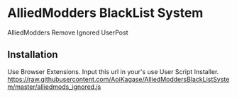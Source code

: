 # AlliedModders BlackList System
AlliedModders Remove Ignored UserPost

## Installation
Use Browser Extensions.
Input this url in your's use User Script Installer.
https://raw.githubusercontent.com/AoiKagase/AlliedModdersBlackListSystem/master/alliedmods_ignored.js

